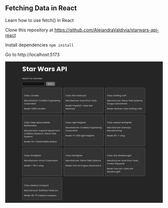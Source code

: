## Fetching Data in React

Learn how to use fetch() in React

Clone this repository at https://github.com/AlejandraValdivia/starwars-api-react

Install dependencies
`npm install`

Go to http://localhost:5173


![alt text](src/assets/star-wars-api-screnshot.png)